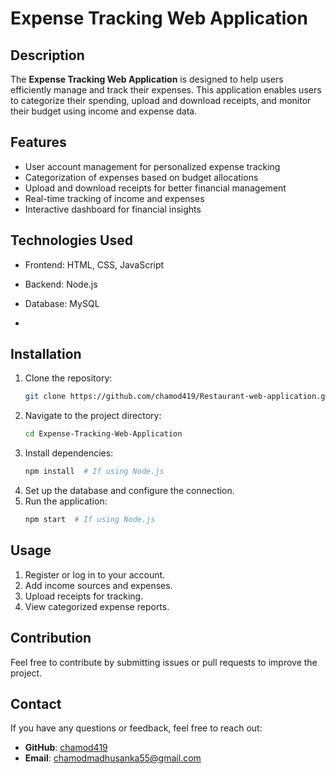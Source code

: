 # Expense Tracking Web Application

## Description
The **Expense Tracking Web Application** is designed to help users efficiently manage and track their expenses. This application enables users to categorize their spending, upload and download receipts, and monitor their budget using income and expense data.

## Features
- User account management for personalized expense tracking
- Categorization of expenses based on budget allocations
- Upload and download receipts for better financial management
- Real-time tracking of income and expenses
- Interactive dashboard for financial insights

## Technologies Used
- Frontend: HTML, CSS, JavaScript
- Backend: Node.js 
- Database: MySQL

- 
## Installation
1. Clone the repository:
   ```bash
   git clone https://github.com/chamod419/Restaurant-web-application.git
   ```
2. Navigate to the project directory:
   ```bash
   cd Expense-Tracking-Web-Application
   ```
3. Install dependencies:
   ```bash
   npm install  # If using Node.js
   ```
4. Set up the database and configure the connection.
5. Run the application:
   ```bash
   npm start  # If using Node.js
   ```

## Usage
1. Register or log in to your account.
2. Add income sources and expenses.
3. Upload receipts for tracking.
4. View categorized expense reports.

## Contribution
Feel free to contribute by submitting issues or pull requests to improve the project.


## Contact
If you have any questions or feedback, feel free to reach out:
- **GitHub**: [chamod419](https://github.com/chamod419)
- **Email**: chamodmadhusanka55@gmail.com
